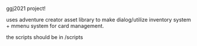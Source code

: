 ggj2021 project!

uses adventure creator asset library to make dialog/utilize inventory system + mmenu system for card management.

the scripts should be in /scripts
